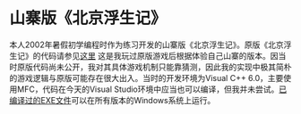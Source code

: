 # 山寨版《北京浮生记》
本人2002年暑假初学编程时作为练习开发的山寨版《北京浮生记》。原版《北京浮生记》的代码请参见[这里](https://github.com/chrisguo/beijing_fushengji) 这是我玩过原版游戏后根据体验自己山寨的版本。因当时原版代码尚未公开，我对其具体游戏机制只能靠猜测，因此我的实现中极其简朴的游戏逻辑与原版可能存在很大出入。当时的开发环境为Visual C++ 6.0，主要使用MFC，代码在今天的Visual Studio环境中应当也可以编译，但我并未尝试。[已编译过的EXE文件](./Release/Beijing.exe)可以在所有版本的Windows系统上运行。